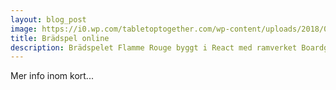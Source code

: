 ```yaml
---
layout: blog_post
image: https://i0.wp.com/tabletoptogether.com/wp-content/uploads/2018/05/pic3482521.jpg?resize=768%2C768&ssl=1
title: Brädspel online
description: Brädspelet Flamme Rouge byggt i React med ramverket Boardgame.io
---
```

Mer info inom kort...